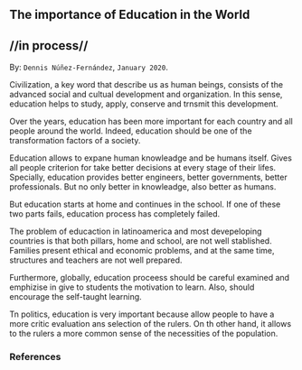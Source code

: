 
## The importance of Education in the World ##
## //in process// ##

By: ```Dennis Núñez-Fernández```, ```January 2020```.


Civilization, a key word that describe us as human beings, consists of the advanced social and cultual development and organization. In this sense, education helps to study, apply, conserve and trnsmit this development.

Over the years, education has been more important for each country and all people around the world. Indeed, education should be one of the transformation factors of a society. 

Education allows to expane human knowleadge and be humans itself. Gives all people criterion for take better decisions at every stage of their lifes. Specially, education provides better engineers, better governments, better professionals. But no only better in knowleadge, also better as humans.

But education starts at home and continues in the school. If one of these two parts fails, education process has completely failed.

The problem of educaction in latinoamerica and most devepeloping countries is that both pillars, home and school, are not well stablished. Families present ethical and economic problems, and at the same time, structures and teachers are not well prepared.

Furthermore, globally, education proceess should be careful examined and emphizise in give to students the motivation to learn. Also, should encourage the self-taught learning.

Tn politics, education is very important because allow people to have a more critic evaluation ans selection of the rulers. On th other hand, it allows to the rulers a more common sense of the necessities of the population.


<!--

La educación es muy importante para cada país y para todas las personas del mundo.

Permite exanar el conocimiento humano y ser los propios humanos. Da a todas las personas un criterio para tomar mejores decisiones en cada etapa de la vida. Especial, proporciona mejores ingenieros, mejores gobiernos, mejores profesionales. Pero no sólo mejor en conocimiento, también mejor como humanos.

-->

### References ###


<!--

[1] ...

[2] ...

[3] ...

[4] ...

-->


